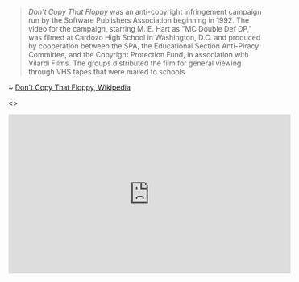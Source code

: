 > *Don't Copy That Floppy* was an anti-copyright infringement campaign run by the Software
> Publishers Association beginning in 1992. The video for the campaign, starring M. E. Hart as "MC
> Double Def DP," was filmed at Cardozo High School in Washington, D.C. and produced by cooperation
> between the SPA, the Educational Section Anti-Piracy Committee, and the Copyright Protection Fund,
> in association with Vilardi Films. The groups distributed the film for general viewing through VHS
> tapes that were mailed to schools.

~ [Don't Copy That Floppy, Wikipedia](http://en.wikipedia.org/wiki/Don't_Copy_That_Floppy)

<>
<iframe width="560" height="315" src="https://www.youtube.com/embed/up863eQKGUI?si=hGtMcnkpArtt47vx" title="YouTube video player" frameborder="0" allow="accelerometer; autoplay; clipboard-write; encrypted-media; gyroscope; picture-in-picture; web-share" referrerpolicy="strict-origin-when-cross-origin" allowfullscreen></iframe>
</figure>